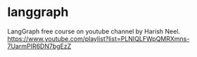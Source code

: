 # langgraph
LangGraph free course on youtube channel by Harish Neel.  
https://www.youtube.com/playlist?list=PLNIQLFWpQMRXmns-7UarmPIR6DN7bgEzZ

